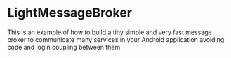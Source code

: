 # LightMessageBroker
This is an example of how to build a tiny simple and very fast message broker to communicate many services in your Android application avoiding code and login coupling between them
